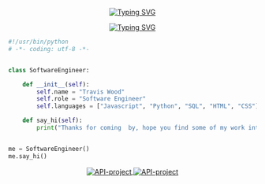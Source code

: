 <p align="center">
  <!-- Typing SVG by DenverCoder1 - https://github.com/DenverCoder1/readme-typing-svg -->
  <a href="https://git.io/typing-svg"><img src="https://readme-typing-svg.demolab.com?font=Fredoka&weight=600&size=32&duration=7000&pause=1000&center=true&vCenter=true&repeat=false&random=true&width=435&lines=Welcome+to+my+Github!" alt="Typing SVG" /></a>
</p>
<p align="center">  
  <a href="https://git.io/typing-svg"><img src="https://readme-typing-svg.demolab.com?font=Fredoka&pause=1000&center=true&vCenter=true&repeat=false&random=true&width=435&lines=Full+Stack+Developer;2%2B+years+of+experience;Always+learning!" alt="Typing SVG" /></a>
</p>

```python
#!/usr/bin/python
# -*- coding: utf-8 -*-


class SoftwareEngineer:

    def __init__(self):
        self.name = "Travis Wood"
        self.role = "Software Engineer"
        self.languages = ["Javascript", "Python", "SQL", "HTML", "CSS"]

    def say_hi(self):
        print("Thanks for coming  by, hope you find some of my work interesting.")


me = SoftwareEngineer()
me.say_hi()
```

<div align="center">
  <a href="https://github.com/Zhenye-Na/DA-RNN">
    <img align="center" src="https://github-readme-stats.vercel.app/api/pin/?username=traviswood1&repo=API-project&show_icons=true&line_height=27&title_color=6aa6f8&text_color=8a919a&icon_color=6aa6f8&bg_color=22272e" alt="API-project" />
  </a>
  
  <a href="https://github.com/Zhenye-Na/crnn-pytorch">
    <img align="center" src="https://github-readme-stats.vercel.app/api/pin/?username=traviswood1&repo=API-project&show_icons=true&line_height=27&title_color=6aa6f8&text_color=8a919a&icon_color=6aa6f8&bg_color=22272e" alt="API-project" />
  </a>
</div>
